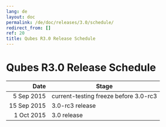 ```yaml
---
lang: de
layout: doc
permalink: /de/doc/releases/3.0/schedule/
redirect_from: []
ref: 20
title: Qubes R3.0 Release Schedule
---
```


Qubes R3.0 Release Schedule
===========================
<a id="qubes-r30-release-schedule"></a>

|  Date       | Stage                                 |
| -----------:| ------------------------------------- |
|  5 Sep 2015 | current-testing freeze before 3.0-rc3 |
| 15 Sep 2015 | 3.0-rc3 release                       |
|  1 Oct 2015 | 3.0 release                           |